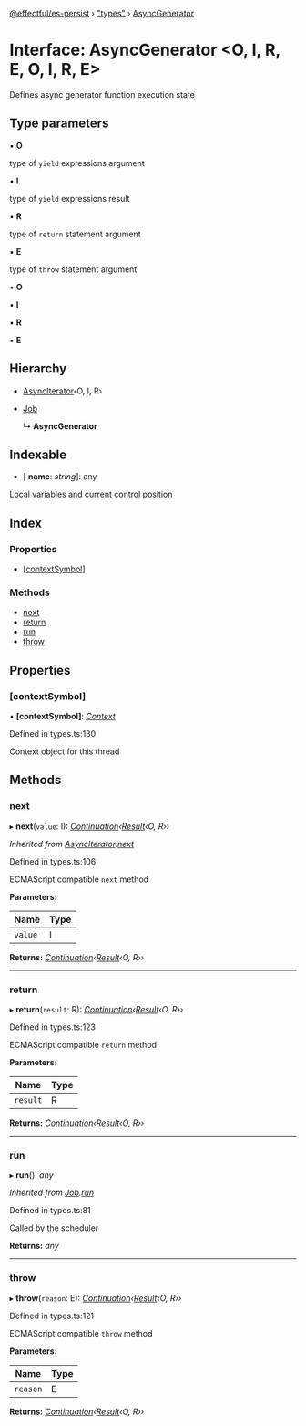 [@effectful/es-persist](../README.md) › ["types"](../modules/_types_.md) › [AsyncGenerator](_types_.asyncgenerator.md)

# Interface: AsyncGenerator <**O, I, R, E, O, I, R, E**>

Defines async generator function execution state

## Type parameters

▪ **O**

type of `yield` expressions argument

▪ **I**

type of `yield` expressions result

▪ **R**

type of `return` statement argument

▪ **E**

type of `throw` statement argument

▪ **O**

▪ **I**

▪ **R**

▪ **E**

## Hierarchy

* [AsyncIterator](_types_.asynciterator.md)‹O, I, R›

* [Job](_types_.job.md)

  ↳ **AsyncGenerator**

## Indexable

* \[ **name**: *string*\]: any

Local variables and current control position

## Index

### Properties

* [[contextSymbol]](_types_.asyncgenerator.md#[contextsymbol])

### Methods

* [next](_types_.asyncgenerator.md#next)
* [return](_types_.asyncgenerator.md#return)
* [run](_types_.asyncgenerator.md#run)
* [throw](_types_.asyncgenerator.md#throw)

## Properties

###  [contextSymbol]

• **[contextSymbol]**: *[Context](_types_.context.md)*

Defined in types.ts:130

Context object for this thread

## Methods

###  next

▸ **next**(`value`: I): *[Continuation](_types_.continuation.md)‹[Result](../modules/_types_.md#result)‹O, R››*

*Inherited from [AsyncIterator](_types_.asynciterator.md).[next](_types_.asynciterator.md#next)*

Defined in types.ts:106

ECMAScript compatible `next` method

**Parameters:**

Name | Type |
------ | ------ |
`value` | I |

**Returns:** *[Continuation](_types_.continuation.md)‹[Result](../modules/_types_.md#result)‹O, R››*

___

###  return

▸ **return**(`result`: R): *[Continuation](_types_.continuation.md)‹[Result](../modules/_types_.md#result)‹O, R››*

Defined in types.ts:123

ECMAScript compatible `return` method

**Parameters:**

Name | Type |
------ | ------ |
`result` | R |

**Returns:** *[Continuation](_types_.continuation.md)‹[Result](../modules/_types_.md#result)‹O, R››*

___

###  run

▸ **run**(): *any*

*Inherited from [Job](_types_.job.md).[run](_types_.job.md#run)*

Defined in types.ts:81

Called by the scheduler

**Returns:** *any*

___

###  throw

▸ **throw**(`reason`: E): *[Continuation](_types_.continuation.md)‹[Result](../modules/_types_.md#result)‹O, R››*

Defined in types.ts:121

ECMAScript compatible `throw` method

**Parameters:**

Name | Type |
------ | ------ |
`reason` | E |

**Returns:** *[Continuation](_types_.continuation.md)‹[Result](../modules/_types_.md#result)‹O, R››*
